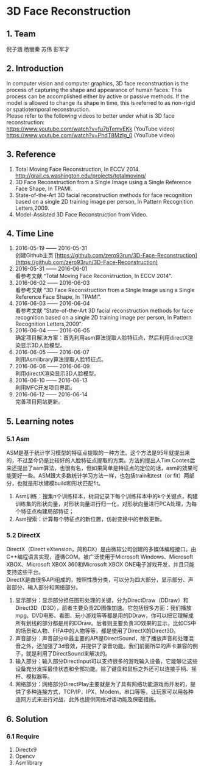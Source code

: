 # 3D Face Reconstruction

## 1. Team

 倪子涵 杨丽秦 苏伟 彭军才

## 2. Introduction

 In computer vision and computer graphics, 3D face reconstruction is the process of capturing the shape and appearance of human faces. This process can be accomplished either by active or passive methods. If the model is allowed to change its shape in time, this is referred to as non-rigid or spatiotemporal reconstruction.  
 Please refer to the following videos to better under what is 3D face reconstruction:   
 https://www.youtube.com/watch?v=fu7bTemvEKk (YouTube video)  
 https://www.youtube.com/watch?v=PhdT8MzIg_0 (YouTube video)
 
## 3. Reference
1. Total Moving Face Reconstruction, In ECCV 2014.  http://grail.cs.washington.edu/projects/totalmoving/
2. 3D Face Reconstruction from a Single Image using a Single Reference Face Shape, In TPAMI.
3. State-of-the-Art 3D facial reconstruction methods for face recognition
based on a single 2D training image per person, In Pattern Recognition Letters,2009.
4. Model-Assisted 3D Face Reconstruction from Video.

## 4. Time Line
1. 2016-05-19 —— 2016-05-31  
创建Github主页  [https://github.com/zero93run/3D-Face-Reconstruction](https://github.com/zero93run/3D-Face-Reconstruction)
2. 2016-05-31 —— 2016-06-01  
看参考文献  “Total Moving Face Reconstruction, In ECCV 2014”.
3. 2016-06-02 —— 2016-06-03   
看参考文献   “3D Face Reconstruction from a Single Image using a Single Reference Face Shape, In TPAMI”.
4. 2016-06-03 —— 2016-06-04  
看参考文献  "State-of-the-Art 3D facial reconstruction methods for face recognition based on a single 2D training image per person, In Pattern Recognition Letters,2009".
5. 2016-06-04 —— 2016-06-05   
确定项目解决方案：首先利用asm算法提取人脸特征点，然后利用directX渲染显示3D人脸模型。
6. 2016-06-05 —— 2016-06-07  
 利用Asmlibrary算法提取人脸特征点。
7. 2016-06-06 —— 2016-06-09   
利用directX渲染显示3D人脸模型。
8. 2016-06-10 —— 2016-06-13  
利用MFC开发项目界面。
9. 2016-06-12 —— 2016-06-14  
完善项目网站更新。 

## 5. Learning notes
### 5.1 Asm
ASM是基于统计学习模型的特征点提取的一种方法。这个方法是95年就提出来的，不过至今仍是比较好的人脸特征点提取的方案。方法的提出人Tim Cootes后来还提出了aam算法，也很有名，但如果简单是特征点的定位的话，asm的效果可能更好一些。ASM跟大多数统计学习方法一样，也包括train和test（or fit）两部分，也就是形状建模build和形状匹配fit。

1.  Asm训练：搜集n个训练样本，树洞记录下每个训练样本中的k个关键点，构建训练集的形状向量，对形状向量进行归一化，对形状向量进行PCA处理，为每个特征点构建局部特征；
2.  Asm搜索：计算每个特征点的新位置，仿射变换中的参数更新。

### 5.2 DirectX
DirectX（Direct eXtension，简称DX）是由微软公司创建的多媒体编程接口。由C++编程语言实现，遵循COM。被广泛使用于Microsoft Windows、Microsoft XBOX、Microsoft XBOX 360和Microsoft XBOX ONE电子游戏开发，并且只能支持这些平台。  
DirectX是由很多API组成的，按照性质分类，可以分为四大部分，显示部分、声音部分、输入部分和网络部分。

1. 显示部分：显示部分担任图形处理的关键，分为DirectDraw（DDraw）和Direct3D（D3D），前者主要负责2D图像加速。它包括很多方面：我们播放mpg、DVD电影、看图、玩小游戏等等都是用的DDraw，你可以把它理解成所有划线的部分都是用的DDraw。后者则主要负责3D效果的显示，比如CS中的场景和人物、FIFA中的人物等等，都是使用了DirectX的Direct3D。  
2.  声音部分：声音部分中最主要的API是DirectSound，除了播放声音和处理混音之外，还加强了3d音效，并提供了录音功能。我们前面所举的声卡兼容的例子，就是利用了DirectSound来解决的。  
3.  输入部分：输入部分DirectInput可以支持很多的游戏输入设备，它能够让这些设备充分发挥最佳状态和全部功能。除了键盘和鼠标之外还可以连接手柄、摇杆、模拟器等。  
4.  网络部分：网络部分DirectPlay主要就是为了具有网络功能游戏而开发的，提供了多种连接方式，TCP/IP，IPX，Modem，串口等等，让玩家可以用各种连网方式来进行对战，此外也提供网络对话功能及保密措施。

## 6. Solution  
### 6.1 Require
1. Directx9
2. Opencv
3. Asmlibrary